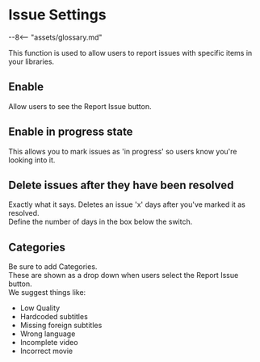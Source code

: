 # Issue Settings

 --8<-- "assets/glossary.md"

This function is used to allow users to report issues with specific items in your libraries.  

## Enable

Allow users to see the Report Issue button.  

## Enable in progress state

This allows you to mark issues as 'in progress' so users know you're looking into it.

## Delete issues after they have been resolved

Exactly what it says. Deletes an issue 'x' days after you've marked it as resolved.  
Define the number of days in the box below the switch.

## Categories

Be sure to add Categories.  
These are shown as a drop down when users select the Report Issue button.  
We suggest things like:  

- Low Quality
- Hardcoded subtitles
- Missing foreign subtitles
- Wrong language
- Incomplete video
- Incorrect movie
